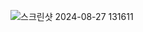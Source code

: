 ![스크린샷 2024-08-27 131611](https://github.com/user-attachments/assets/76a88772-3747-4053-b624-c91f1f3d8fd2)
